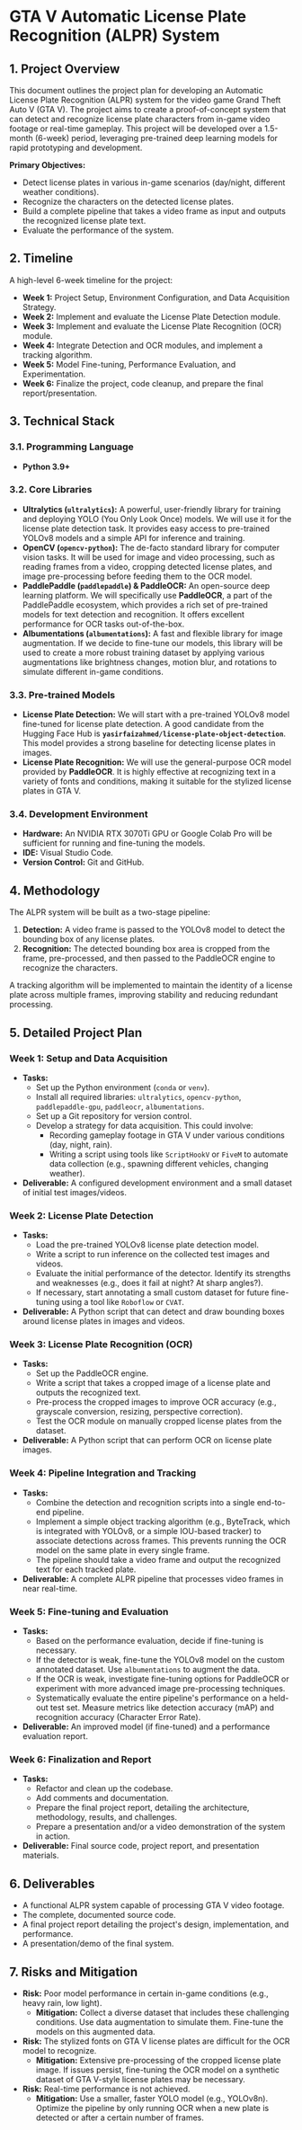 # GTA V Automatic License Plate Recognition (ALPR) System

## 1. Project Overview

This document outlines the project plan for developing an Automatic License Plate Recognition (ALPR) system for the video game Grand Theft Auto V (GTA V). The project aims to create a proof-of-concept system that can detect and recognize license plate characters from in-game video footage or real-time gameplay. This project will be developed over a 1.5-month (6-week) period, leveraging pre-trained deep learning models for rapid prototyping and development.

**Primary Objectives:**
- Detect license plates in various in-game scenarios (day/night, different weather conditions).
- Recognize the characters on the detected license plates.
- Build a complete pipeline that takes a video frame as input and outputs the recognized license plate text.
- Evaluate the performance of the system.

## 2. Timeline

A high-level 6-week timeline for the project:

- **Week 1:** Project Setup, Environment Configuration, and Data Acquisition Strategy.
- **Week 2:** Implement and evaluate the License Plate Detection module.
- **Week 3:** Implement and evaluate the License Plate Recognition (OCR) module.
- **Week 4:** Integrate Detection and OCR modules, and implement a tracking algorithm.
- **Week 5:** Model Fine-tuning, Performance Evaluation, and Experimentation.
- **Week 6:** Finalize the project, code cleanup, and prepare the final report/presentation.

## 3. Technical Stack

### 3.1. Programming Language
- **Python 3.9+**

### 3.2. Core Libraries

- **Ultralytics (`ultralytics`):** A powerful, user-friendly library for training and deploying YOLO (You Only Look Once) models. We will use it for the license plate detection task. It provides easy access to pre-trained YOLOv8 models and a simple API for inference and training.
- **OpenCV (`opencv-python`):** The de-facto standard library for computer vision tasks. It will be used for image and video processing, such as reading frames from a video, cropping detected license plates, and image pre-processing before feeding them to the OCR model.
- **PaddlePaddle (`paddlepaddle`) & PaddleOCR:** An open-source deep learning platform. We will specifically use **PaddleOCR**, a part of the PaddlePaddle ecosystem, which provides a rich set of pre-trained models for text detection and recognition. It offers excellent performance for OCR tasks out-of-the-box.
- **Albumentations (`albumentations`):** A fast and flexible library for image augmentation. If we decide to fine-tune our models, this library will be used to create a more robust training dataset by applying various augmentations like brightness changes, motion blur, and rotations to simulate different in-game conditions.

### 3.3. Pre-trained Models

- **License Plate Detection:** We will start with a pre-trained YOLOv8 model fine-tuned for license plate detection. A good candidate from the Hugging Face Hub is **`yasirfaizahmed/license-plate-object-detection`**. This model provides a strong baseline for detecting license plates in images.
- **License Plate Recognition:** We will use the general-purpose OCR model provided by **PaddleOCR**. It is highly effective at recognizing text in a variety of fonts and conditions, making it suitable for the stylized license plates in GTA V.

### 3.4. Development Environment

- **Hardware:** An NVIDIA RTX 3070Ti GPU or Google Colab Pro will be sufficient for running and fine-tuning the models.
- **IDE:** Visual Studio Code.
- **Version Control:** Git and GitHub.

## 4. Methodology

The ALPR system will be built as a two-stage pipeline:

1.  **Detection:** A video frame is passed to the YOLOv8 model to detect the bounding box of any license plates.
2.  **Recognition:** The detected bounding box area is cropped from the frame, pre-processed, and then passed to the PaddleOCR engine to recognize the characters.

A tracking algorithm will be implemented to maintain the identity of a license plate across multiple frames, improving stability and reducing redundant processing.

## 5. Detailed Project Plan

### Week 1: Setup and Data Acquisition
- **Tasks:**
    - Set up the Python environment (`conda` or `venv`).
    - Install all required libraries: `ultralytics`, `opencv-python`, `paddlepaddle-gpu`, `paddleocr`, `albumentations`.
    - Set up a Git repository for version control.
    - Develop a strategy for data acquisition. This could involve:
        - Recording gameplay footage in GTA V under various conditions (day, night, rain).
        - Writing a script using tools like `ScriptHookV` or `FiveM` to automate data collection (e.g., spawning different vehicles, changing weather).
- **Deliverable:** A configured development environment and a small dataset of initial test images/videos.

### Week 2: License Plate Detection
- **Tasks:**
    - Load the pre-trained YOLOv8 license plate detection model.
    - Write a script to run inference on the collected test images and videos.
    - Evaluate the initial performance of the detector. Identify its strengths and weaknesses (e.g., does it fail at night? At sharp angles?).
    - If necessary, start annotating a small custom dataset for future fine-tuning using a tool like `Roboflow` or `CVAT`.
- **Deliverable:** A Python script that can detect and draw bounding boxes around license plates in images and videos.

### Week 3: License Plate Recognition (OCR)
- **Tasks:**
    - Set up the PaddleOCR engine.
    - Write a script that takes a cropped image of a license plate and outputs the recognized text.
    - Pre-process the cropped images to improve OCR accuracy (e.g., grayscale conversion, resizing, perspective correction).
    - Test the OCR module on manually cropped license plates from the dataset.
- **Deliverable:** A Python script that can perform OCR on license plate images.

### Week 4: Pipeline Integration and Tracking
- **Tasks:**
    - Combine the detection and recognition scripts into a single end-to-end pipeline.
    - Implement a simple object tracking algorithm (e.g., ByteTrack, which is integrated with YOLOv8, or a simple IOU-based tracker) to associate detections across frames. This prevents running the OCR model on the same plate in every single frame.
    - The pipeline should take a video frame and output the recognized text for each tracked plate.
- **Deliverable:** A complete ALPR pipeline that processes video frames in near real-time.

### Week 5: Fine-tuning and Evaluation
- **Tasks:**
    - Based on the performance evaluation, decide if fine-tuning is necessary.
    - If the detector is weak, fine-tune the YOLOv8 model on the custom annotated dataset. Use `albumentations` to augment the data.
    - If the OCR is weak, investigate fine-tuning options for PaddleOCR or experiment with more advanced image pre-processing techniques.
    - Systematically evaluate the entire pipeline's performance on a held-out test set. Measure metrics like detection accuracy (mAP) and recognition accuracy (Character Error Rate).
- **Deliverable:** An improved model (if fine-tuned) and a performance evaluation report.

### Week 6: Finalization and Report
- **Tasks:**
    - Refactor and clean up the codebase.
    - Add comments and documentation.
    - Prepare the final project report, detailing the architecture, methodology, results, and challenges.
    - Prepare a presentation and/or a video demonstration of the system in action.
- **Deliverable:** Final source code, project report, and presentation materials.

## 6. Deliverables
- A functional ALPR system capable of processing GTA V video footage.
- The complete, documented source code.
- A final project report detailing the project's design, implementation, and performance.
- A presentation/demo of the final system.

## 7. Risks and Mitigation
- **Risk:** Poor model performance in certain in-game conditions (e.g., heavy rain, low light).
  - **Mitigation:** Collect a diverse dataset that includes these challenging conditions. Use data augmentation to simulate them. Fine-tune the models on this augmented data.
- **Risk:** The stylized fonts on GTA V license plates are difficult for the OCR model to recognize.
  - **Mitigation:** Extensive pre-processing of the cropped license plate image. If issues persist, fine-tuning the OCR model on a synthetic dataset of GTA V-style license plates may be necessary.
- **Risk:** Real-time performance is not achieved.
  - **Mitigation:** Use a smaller, faster YOLO model (e.g., YOLOv8n). Optimize the pipeline by only running OCR when a new plate is detected or after a certain number of frames.
